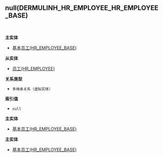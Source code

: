 ## null(DERMULINH_HR_EMPLOYEE_HR_EMPLOYEE_BASE) <!-- {docsify-ignore-all} -->



<br>
<p class="panel-title"><b>主实体</b></p>

* [基本员工(HR_EMPLOYEE_BASE)](module/hr/hr_employee_base)

<p class="panel-title"><b>从实体</b></p>

* [员工(HR_EMPLOYEE)](module/hr/hr_employee)

<p class="panel-title"><b>关系类型</b></p>

* `多继承关系（虚拟实体）`

<p class="panel-title"><b>索引值</b></p>

* `null`

<p class="panel-title"><b>主实体</b></p>

* [基本员工(HR_EMPLOYEE_BASE)](module/hr/hr_employee_base)
<p class="panel-title"><b>主实体</b></p>

* [基本员工(HR_EMPLOYEE_BASE)](module/hr/hr_employee_base)